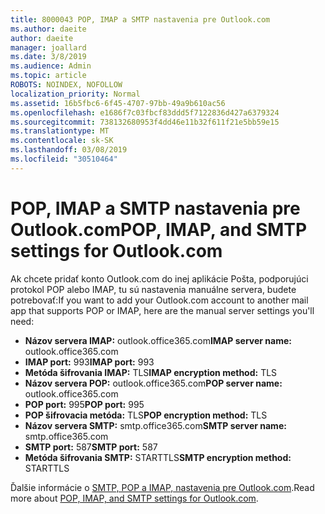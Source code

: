 ```yaml
---
title: 8000043 POP, IMAP a SMTP nastavenia pre Outlook.com
ms.author: daeite
author: daeite
manager: joallard
ms.date: 3/8/2019
ms.audience: Admin
ms.topic: article
ROBOTS: NOINDEX, NOFOLLOW
localization_priority: Normal
ms.assetid: 16b5fbc6-6f45-4707-97bb-49a9b610ac56
ms.openlocfilehash: e1686f7c03fbcf83ddd5f7122836d427a6379324
ms.sourcegitcommit: 738132680953f4dd46e11b32f611f21e5bb59e15
ms.translationtype: MT
ms.contentlocale: sk-SK
ms.lasthandoff: 03/08/2019
ms.locfileid: "30510464"
---
```

# <a name="pop-imap-and-smtp-settings-for-outlookcom"></a><span data-ttu-id="3915b-102">POP, IMAP a SMTP nastavenia pre Outlook.com</span><span class="sxs-lookup"><span data-stu-id="3915b-102">POP, IMAP, and SMTP settings for Outlook.com</span></span>

<span data-ttu-id="3915b-103">Ak chcete pridať konto Outlook.com do inej aplikácie Pošta, podporujúci protokol POP alebo IMAP, tu sú nastavenia manuálne servera, budete potrebovať:</span><span class="sxs-lookup"><span data-stu-id="3915b-103">If you want to add your Outlook.com account to another mail app that supports POP or IMAP, here are the manual server settings you'll need:</span></span>
  
- <span data-ttu-id="3915b-104">**Názov servera IMAP:** outlook.office365.com</span><span class="sxs-lookup"><span data-stu-id="3915b-104">**IMAP server name:** outlook.office365.com</span></span> 
- <span data-ttu-id="3915b-105">**IMAP port:** 993</span><span class="sxs-lookup"><span data-stu-id="3915b-105">**IMAP port:** 993</span></span>   
- <span data-ttu-id="3915b-106">**Metóda šifrovania IMAP:** TLS</span><span class="sxs-lookup"><span data-stu-id="3915b-106">**IMAP encryption method:** TLS</span></span>   
- <span data-ttu-id="3915b-107">**Názov servera POP:** outlook.office365.com</span><span class="sxs-lookup"><span data-stu-id="3915b-107">**POP server name:** outlook.office365.com</span></span>  
- <span data-ttu-id="3915b-108">**POP port:** 995</span><span class="sxs-lookup"><span data-stu-id="3915b-108">**POP port:** 995</span></span>  
- <span data-ttu-id="3915b-109">**POP šifrovacia metóda:** TLS</span><span class="sxs-lookup"><span data-stu-id="3915b-109">**POP encryption method:** TLS</span></span>  
- <span data-ttu-id="3915b-110">**Názov servera SMTP:** smtp.office365.com</span><span class="sxs-lookup"><span data-stu-id="3915b-110">**SMTP server name:** smtp.office365.com</span></span> 
- <span data-ttu-id="3915b-111">**SMTP port:** 587</span><span class="sxs-lookup"><span data-stu-id="3915b-111">**SMTP port:** 587</span></span> 
- <span data-ttu-id="3915b-112">**Metóda šifrovania SMTP:** STARTTLS</span><span class="sxs-lookup"><span data-stu-id="3915b-112">**SMTP encryption method:** STARTTLS</span></span> 

<span data-ttu-id="3915b-113">Ďalšie informácie o [SMTP, POP a IMAP, nastavenia pre Outlook.com](https://go.microsoft.com/fwlink/p/?linkid=2001402&amp;clcid=0x409).</span><span class="sxs-lookup"><span data-stu-id="3915b-113">Read more about [POP, IMAP, and SMTP settings for Outlook.com](https://go.microsoft.com/fwlink/p/?linkid=2001402&amp;clcid=0x409).</span></span>